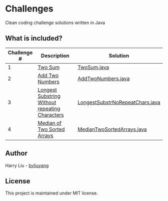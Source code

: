 # Challenges
Clean coding challenge solutions written in Java

## What is included?
| Challenge #  | Description                                                                                                                    | Solution                                                                         |
| ------------ | --------------------------------------                                                                                         | -----------------------------------------------------                            |
| 1            | [Two Sum](https://leetcode.com/problems/two-sum)                                                                               | [TwoSum.java](src/main/java/TwoSum.java)                                         |
| 2            | [Add Two Numbers](https://leetcode.com/problems/add-two-numbers)                                                               | [AddTwoNumbers.java](src/main/java/AddTwoNumbers.java)                           |
| 3            | [Longest Substring Without repeating Characters](https://leetcode.com/problems/longest-substring-without-repeating-characters) | [LongestSubstrNoRepeatChars.java](src/main/java/LongestSubstrNoRepeatChars.java) |
| 4            | [Median of Two Sorted Arrays](https://leetcode.com/problems/median-of-two-sorted-arrays)                                       | [MedianTwoSortedArrays.java](src/main/java/MedianTwoSortedArrays.java)           |
   
## Author
Harry Liu - [byliuyang](https://github.com/byliuyang)

## License
This project is maintained under MIT license.